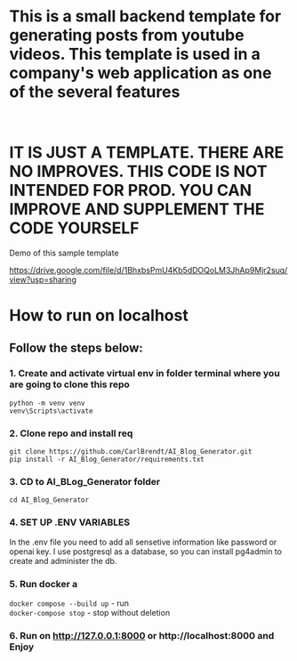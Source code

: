 # This is a small backend template for generating posts from youtube videos. This template is used in a company's web application as one of the several features
<br>

# IT IS JUST A TEMPLATE. THERE ARE NO IMPROVES. THIS CODE IS NOT INTENDED FOR PROD. YOU CAN IMPROVE AND SUPPLEMENT THE CODE YOURSELF

Demo of this sample template <br>


https://drive.google.com/file/d/1BhxbsPmU4Kb5dDOQoLM3JhAp9Mjr2suq/view?usp=sharing

# How to run on localhost <br>

## Follow the steps below: <br>

### 1. Create and activate virtual env in folder terminal where you are going to clone this repo
   `python -m venv venv` <br>
   `venv\Scripts\activate` <br>
### 2. Clone repo and install req
  `git clone https://github.com/CarlBrendt/AI_Blog_Generator.git` <br>
  `pip install -r AI_Blog_Generator/requirements.txt`

### 3. CD to AI_BLog_Generator folder <br>
  `cd AI_Blog_Generator`

### 4. SET UP .ENV VARIABLES
In the .env file you need to add all sensetive information like password or openai key. I use postgresql as a database, so you can install pg4admin to create and administer the db. <br>

### 5. Run docker a
`docker compose --build up` - run <br>
`docker-compose stop` - stop without deletion

### 6. Run on http://127.0.0.1:8000 or http://localhost:8000 and Enjoy

